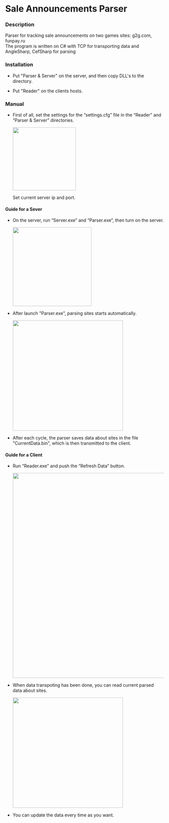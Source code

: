 # Sale Announcements Parser
<h3>Description</h3> 
Parser for tracking sale announcements on two games sites: g2g.com, funpay.ru<br/>
The program is written on C# with TCP for transporting data and AngleSharp, CefSharp for parsing<br/>
<h3>Installation</h3> 
<ul>
  <li>
    <p>Put "Parser & Server" on the server, and then copy DLL's to the directory.</p>
  </li>
  <li>
    <p>Put "Reader" on the clients hosts.</p>
  </li>
</ul>
<h3>Manual</h3>
<ul>
  <li>
    <p>First of all, set the settings for the “settings.cfg” file in the “Reader” and “Parser & Server” directories.</p>
    <img width="200px" src="https://sun9-45.userapi.com/c858416/v858416325/2189de/Ii0-G64NcxA.jpg"/>
    <p>Set current server ip and port.</p>
  </li>
</ul>
<h4>Guide for a Sever</h4>
<ul>
  <li>
    <p>On the server, run “Server.exe” and “Parser.exe”, then turn on the server.</p>
    <img width="250px" src="https://sun9-34.userapi.com/c858416/v858416325/2189fc/TRMQZ5yDsTk.jpg"/>
  </li>
  <li>
    <p>After launch "Parser.exe", parsing sites starts automatically.</p>
    <img width="350px" src="https://sun9-28.userapi.com/c858416/v858416325/218a15/B2pCCWZeVPY.jpg"/>
  </li>
  <li>
    <p>After each cycle, the parser saves data about sites in the file "CurrentData.bin", which is then transmitted to the client.</p>
  </li>
</ul>
<h4>Guide for a Client</h4>
<ul>
  <li>
    <p>Run “Reader.exe” and push the “Refresh Data” button.</p>
    <img width="650px" src="https://sun9-16.userapi.com/c858416/v858416542/2192a7/Kdu1BqNYfts.jpg"/>
  </li>
  <li>
    <p>When data transpoting has been done, you can read current parsed data about sites. </p>
    <img width="350px" src="https://sun9-70.userapi.com/c858416/v858416542/2192d7/Ym7CKFgg1u8.jpg"/>
  </li>
  <li>
    <p>You can update the data every time as you want.</p>
  </li>
</ul>
